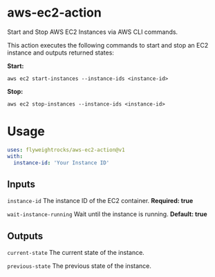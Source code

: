 # aws-ec2-action
Start and Stop AWS EC2 Instances via AWS CLI commands.

This action executes the following commands to start and stop an EC2 instance and outputs returned states:

**Start:**
```
aws ec2 start-instances --instance-ids <instance-id>
```

**Stop:**
```
aws ec2 stop-instances --instance-ids <instance-id>
```

# Usage
```yaml
uses: flyweightrocks/aws-ec2-action@v1
with:
  instance-id: 'Your Instance ID'
```	

## Inputs

`instance-id`
The instance ID of the EC2 container.
**Required: true**  

`wait-instance-running`
Wait until the instance is running.
**Default: true**  

## Outputs

`current-state`
The current state of the instance.

`previous-state`
The previous state of the instance.